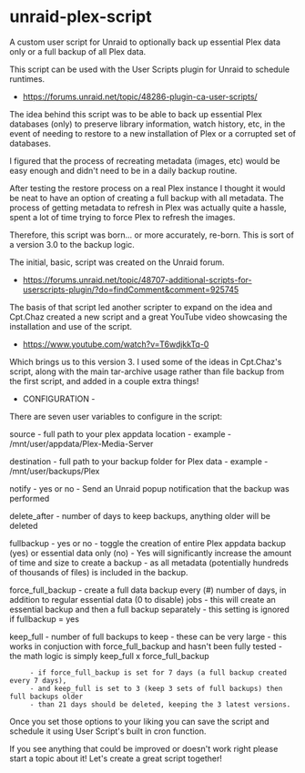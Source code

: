 # unraid-plex-script
A custom user script for Unraid to optionally back up essential Plex data only or a full backup of all Plex data.

This script can be used with the User Scripts plugin for Unraid to schedule runtimes.
 - https://forums.unraid.net/topic/48286-plugin-ca-user-scripts/

The idea behind this script was to be able to back up essential Plex databases (only) to preserve library information,
watch history, etc, in the event of needing to restore to a new installation of Plex or a corrupted set of databases.

I figured that the process of recreating metadata (images, etc) would be easy enough and didn't need to be in a daily backup routine.

After testing the restore process on a real Plex instance I thought it would be neat to have an option of creating a full backup
with all metadata.  The process of getting metadata to refresh in Plex was actually quite a hassle, spent a lot of time trying
to force Plex to refresh the images.

Therefore, this script was born... or more accurately, re-born.  This is sort of a version 3.0 to the backup logic.

The initial, basic, script was created on the Unraid forum.
 - https://forums.unraid.net/topic/48707-additional-scripts-for-userscripts-plugin/?do=findComment&comment=925745
 
 The basis of that script led another scripter to expand on the idea and Cpt.Chaz created a new script and a great
 YouTube video showcasing the installation and use of the script. 
 - https://www.youtube.com/watch?v=T6wdjkkTq-0
 
 Which brings us to this version 3.  I used some of the ideas in Cpt.Chaz's script, along with the main tar-archive
 usage rather than file backup from the first script, and added in a couple extra things!
 

- CONFIGURATION - 

There are seven user variables to configure in the script:

source - full path to your plex appdata location
       - example - /mnt/user/appdata/Plex-Media-Server
       
destination - full path to your backup folder for Plex data
       - example - /mnt/user/backups/Plex
       
notify - yes or no - Send an Unraid popup notification that the backup was performed

delete_after - number of days to keep backups, anything older will be deleted

fullbackup - yes or no - toggle the creation of entire Plex appdata backup (yes) or essential data only (no)
									- Yes will significantly increase the amount of time and size to create a backup
									- as all metadata (potentially hundreds of thousands of files) is included in the backup.
         
force_full_backup - create a full data backup every (#) number of days, in addition to regular essential data (0 to disable) jobs
									- this will create an essential backup and then a full backup separately
									- this setting is ignored if fullbackup = yes
         
keep_full - number of full backups to keep - these can be very large
         - this works in conjuction with force_full_backup and hasn't been fully tested
         - the math logic is simply keep_full x force_full_backup
         
         - if force_full_backup is set for 7 days (a full backup created every 7 days), 
         - and keep_full is set to 3 (keep 3 sets of full backups) then full backups older
         - than 21 days should be deleted, keeping the 3 latest versions.
         
Once you set those options to your liking you can save the script and schedule it using User Script's built in cron function.

If you see anything that could be improved or doesn't work right please start a topic about it!  Let's create a great script together!
